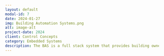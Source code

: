 ```yaml
---
layout: default
modal-id: 7
date: 2024-01-27
img: Building Automation Systems.png
alt: image-alt
project-date: 2024
client: Control Concepts
category: Embedded Systems
description: The BAS is a full stack system that provides building owners with real-time controls over the IoT equipment in their building. My responsibility covers the entirety of the software side of the system including embedded system programming via C and Java, and front end development using Java, HTML, CSS. The development process involves programming PLCs, java modules, architecting networks, and providing access via web browser.
---
```

